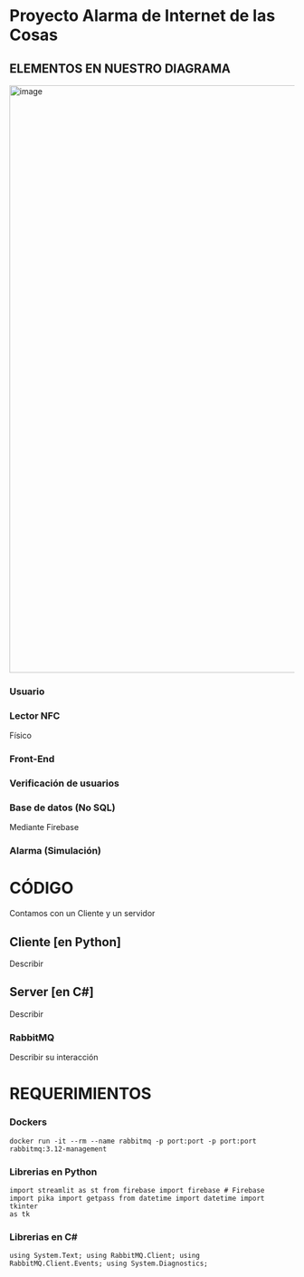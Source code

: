 # Proyecto Alarma de Internet de las Cosas

## ELEMENTOS EN NUESTRO DIAGRAMA
<img width="1037" alt="image" src="https://github.com/ChristopheTuz/proyecto-iot-alarma/assets/60182870/038c80b2-aa72-446d-bd87-373e3d0711ea">

### Usuario

### Lector NFC
Físico

### Front-End

### Verificación de usuarios

### Base de datos (No SQL)
Mediante Firebase

### Alarma (Simulación)


# CÓDIGO
Contamos con un Cliente y un servidor 

## Cliente [en Python]
Describir

## Server [en C#]
Describir

### RabbitMQ 
Describir su interacción

# REQUERIMIENTOS

### Dockers
<code>docker run -it --rm --name rabbitmq -p port:port -p port:port rabbitmq:3.12-management</code>

### Librerias en Python
<code>import streamlit as st
from firebase import firebase # Firebase
import pika
import getpass
from datetime import datetime
import tkinter as tk
</code>

### Librerias en C#
<code>using System.Text;
using RabbitMQ.Client;
using RabbitMQ.Client.Events;
using System.Diagnostics;
</code>

